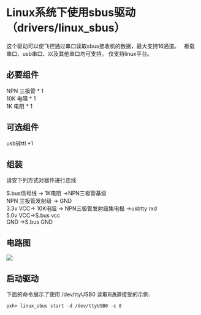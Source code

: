 
# Linux系统下使用sbus驱动（drivers/linux_sbus）
这个驱动可以使飞控通过串口读取sbus接收机的数据，最大支持16通道。  
板载串口、usb串口、以及其他串口均可支持。 
仅支持linux平台。

## 必要组件

NPN 三极管 * 1  
10K 电阻 * 1  
1K 电阻 * 1  

## 可选组件
usb转ttl *1  

## 组装
请安下列方式对器件进行连线  

S.bus信号线 -> 1K电阻 ->NPN三极管基级  
NPN 三极管发射级 -> GND  
3.3v  VCC-> 10K电阻 -> NPN三极管发射级集电极 ->usbtty rxd  
5.0v  VCC->S.bus vcc  
GND ->S.bus GND  

## 电路图
![](http://www.playuav.com/uploads/article/20160310/56cf0f65bb1f7437c1618041a30dc308.png)

## 启动驱动
下面的命令展示了使用 /dev/ttyUSB0 读取8通道接受的示例.
```
pxh> linux_sbus start -d /dev/ttyUSB0 -c 8 
```



